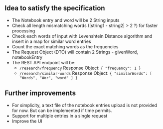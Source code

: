 ## Idea to satisfy the specification
 
- The Notebook entry and word will be 2 String inputs
- Check all length mismatching words (|string1 - string2| > 2 ?) for faster processing
- Check each words of input with Levenshtein Distance algorithm and insert in a map for similar word entries
- Count the exact matching words as the frequencies
- The Request Object (DTO) will contain 2 Strings - givenWord, notebookEntry
- The REST API endpoint will be:
  - `/research/frequency` Response Object: `{
    "frequency": 1
    }`
  - `/research/similar-words` Response Object: `{
    "similarWords": [
    "Words",
    "Wor",
    "word"
    ]
    }`

## Further improvements

- For simplicity, a text file of the notebook entries upload is not provided for now. But can be implemented if time permits.
- Support for multiple entries in a single request
- Improve the UI
